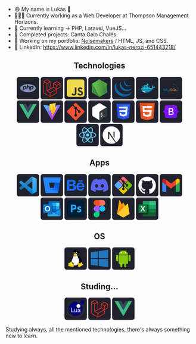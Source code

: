 - 😄 My name is Lukas 👋
- 👨🏻‍💻 Currently working as a Web Developer at Thompson Management Horizons.
- 🌱 Currently learning -> PHP, Laravel, VueJS...
- 👯 Completed projects: Canta Galo Chalés.
- 🤔 Working on my portfolio: [Noisemakers](https://noisemakers-lukas.vercel.app/) / HTML, JS, and CSS.
- 🚀 LinkedIn: https://www.linkedin.com/in/lukas-nerozi-651443218/

<div align="center" >
    <h2>Technologies</h2>
</div>

<div align="center">
    <img title="PHP" alt="PHP" height="60" width="60" src="https://github.com/gui-bus/TechIcons/blob/main/Dark/PHP.svg">
    <img title="Laravel" alt="Laravel" height="60" width="60" src="https://github.com/gui-bus/TechIcons/blob/main/Dark/Laravel.svg">
    <img title="Javascript" alt="Javascript" height="60" width="60" src="https://github.com/gui-bus/TechIcons/blob/main/Dark/Javascript.svg">
    <img title="NodeJS" alt="NodeJS" height="60" width="60" src="https://github.com/gui-bus/TechIcons/blob/main/Dark/NodeJS.svg">
    <img title="JQuery" alt="JQuery" height="60" width="60" src="https://github.com/gui-bus/TechIcons/blob/main/Dark/JQuery.svg">
    <img title="Docker" alt="Docker" height="60" width="60" src="https://github.com/gui-bus/TechIcons/blob/main/Dark/Docker.svg">
    <img title="MySQL" alt="MySQL" height="60" width="60" src="https://github.com/gui-bus/TechIcons/blob/main/Dark/MySQL.svg">
    <img title="VueJS" alt="VueJS" height="60" width="60" src="https://github.com/gui-bus/TechIcons/blob/main/Dark/Vue.svg">
    <img title="Vite" alt="Vite" height="60" width="60" src="https://github.com/gui-bus/TechIcons/blob/main/Dark/Vite.svg">
    <img title="Git" alt="Git" height="60" width="60" src="https://github.com/gui-bus/TechIcons/blob/main/Dark/GIT.svg">
    <img title="Bash" alt="Bash" height="60" width="60" src="https://github.com/gui-bus/TechIcons/blob/main/Dark/Bash.svg">
    <img title="CSS" alt="CSS" height="60" width="60" src="https://github.com/gui-bus/TechIcons/blob/main/Dark/CSS.svg">
    <img title="HTML" alt="HTML" height="60" width="60" src="https://github.com/gui-bus/TechIcons/blob/main/Dark/HTML.svg">
    <img title="Bootstrap" alt="Bootstrap" height="60" width="60" src="https://github.com/gui-bus/TechIcons/blob/main/Dark/Bootstrap.svg">
    <img title="React" alt="React" height="60" width="60" src="https://github.com/gui-bus/TechIcons/blob/main/Dark/React.svg">
    <img title="NextJS" alt="NextJS" height="60" width="60" src="https://github.com/gui-bus/TechIcons/blob/main/Dark/NextJS.svg">
</div>
<div align="center" >
    <h2>Apps</h2>
</div>
<div align="center">
    <img title="VSCode"alt="VSCode" height="60" width="60" src="https://github.com/gui-bus/TechIcons/blob/main/Dark/VSCode.svg">
<img title="Bitbucket"alt="Bitbucket" height="60" width="60" src="https://github.com/gui-bus/TechIcons/blob/main/Dark/Bitbucket.svg">
<img title="Behance"alt="Behance" height="60" width="60" src="https://github.com/gui-bus/TechIcons/blob/main/Dark/Behance.svg">
<img title="Discord"alt="Discord" height="60" width="60" src="https://github.com/gui-bus/TechIcons/blob/main/Dark/Discord.svg">
<img title="GITBash"alt="GITBash" height="60" width="60" src="https://github.com/gui-bus/TechIcons/blob/main/Dark/GITBash.svg">
<img title="Github"alt="Github" height="60" width="60" src="https://github.com/gui-bus/TechIcons/blob/main/Dark/Github.svg">
<img title="Gmail"alt="Gmail" height="60" width="60" src="https://github.com/gui-bus/TechIcons/blob/main/Dark/Gmail.svg">
<img title="Outlook"alt="Outlook" height="60" width="60" src="https://github.com/gui-bus/TechIcons/blob/main/Dark/Outlook.svg">
<img title="Photoshop"alt="Photoshop" height="60" width="60" src="https://github.com/gui-bus/TechIcons/blob/main/Dark/Photoshop.svg">
<img title="Figma"alt="Figma" height="60" width="60" src="https://github.com/gui-bus/TechIcons/blob/main/Dark/Figma.svg">
<img title="Firebase"alt="Firebase" height="60" width="60" src="https://github.com/gui-bus/TechIcons/blob/main/Dark/Firebase.svg">
<img title="Excel"alt="Excel" height="60" width="60" src="https://github.com/gui-bus/TechIcons/blob/main/Dark/Excel.svg">
</div>
<div align="center" >
    <h2>OS</h2>
</div>
<div align="center">
    <img title="Linux" alt="Linux" height="60" width="60" src="https://github.com/gui-bus/TechIcons/blob/main/Dark/Linux.svg">
    <img title="Windows" alt="Windows" height="60" width="60" src="https://github.com/gui-bus/TechIcons/blob/main/Dark/Windows.svg">
    <img title="Android" alt="Android" height="60" width="60" src="https://github.com/gui-bus/TechIcons/blob/main/Dark/Android.svg">
</div>
<div align="center" >
    <h2>Studing...</h2>
</div>
<div align="center">
    <img title="Lua" alt="Lua" height="60" width="60" src="https://github.com/gui-bus/TechIcons/blob/main/Dark/Lua.svg">
    <img title="Laravel" alt="Laravel" height="60" width="60" src="https://github.com/gui-bus/TechIcons/blob/main/Dark/Laravel.svg">
    <img title="VueJS" alt="VueJS" height="60" width="60" src="https://github.com/gui-bus/TechIcons/blob/main/Dark/Vue.svg">
</div>

<p>Studying always, all the mentioned technologies, there's always something new to learn.</p>

